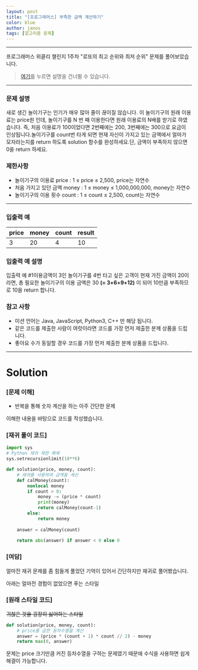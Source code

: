 ```yaml
---
layout: post
title: "[프로그래머스] 부족한 금액 계산하기"
color: blue
author: janos
tags: [알고리즘 문제]
---
```


---

프로그래머스 위클리 챌린지 1주차 "로또의 최고 순위와 최저 순위" 문제를 풀어보았습니다.

> [여기](#solution)를 누르면 설명을 건너뛸 수 있습니다.

---

### **문제 설명**

새로 생긴 놀이기구는 인기가 매우 많아 줄이 끊이질 않습니다. 이 놀이기구의 원래 이용료는 price원 인데, 놀이기구를 N 번 째 이용한다면 원래 이용료의 N배를 받기로 하였습니다. 즉, 처음 이용료가 100이었다면 2번째에는 200, 3번째에는 300으로 요금이 인상됩니다.놀이기구를 count번 타게 되면 현재 자신이 가지고 있는 금액에서 얼마가 모자라는지를 return 하도록 solution 함수를 완성하세요.단, 금액이 부족하지 않으면 0을 return 하세요.

### 제한사항

- 놀이기구의 이용료 price : 1 ≤ price ≤ 2,500, price는 자연수
- 처음 가지고 있던 금액 money : 1 ≤ money ≤ 1,000,000,000, money는 자연수
- 놀이기구의 이용 횟수 count : 1 ≤ count ≤ 2,500, count는 자연수

---

### 입출력 예

| price | money | count | result |
| ----- | ----- | ----- | ------ |
| 3 | 20 | 4 | 10 |

### 입출력 예 설명

입출력 예 #1이용금액이 3인 놀이기구를 4번 타고 싶은 고객이 현재 가진 금액이 20이라면, 총 필요한 놀이기구의 이용 금액은 30 **(= 3+6+9+12)** 이 되어 10만큼 부족하므로 10을 return 합니다.

### **참고 사항**

- 미션 언어는 Java, JavaScript, Python3, C++ 만 해당 됩니다.
- 같은 코드를 제출한 사람이 여럿이라면 코드를 가장 먼저 제출한 분께 상품을 드립니다.
- 좋아요 수가 동일할 경우 코드를 가장 먼저 제출한 분께 상품을 드립니다.

---

# Solution

### [문제 이해]

- 반복을 통해 숫자 계산을 하는 아주 간단한 문제

이해한 내용을 바탕으로 코드를 작성했습니다.

### [재귀 풀이 코드]

```python
import sys
# Python 재귀 제한 해제
sys.setrecursionlimit(10**6)

def solution(price, money, count):
    # 재귀를 사용하여 금액을 계산
    def calMoney(count):
        nonlocal money
        if count > 0:
            money -= (price * count)
            print(money)
            return calMoney(count-1)
        else:
            return money
    
    answer = calMoney(count)
    
    return abs(answer) if answer < 0 else 0
```

### [여담]

얼마전 재귀 문제를 좀 힘들게 풀었던 기억이 있어서 간단하지만 재귀로 풀어봤습니다.

아래는 얼마전 경험이 없었으면 푸는 스타일

### [원래 스타일 코드]

~~귀찮은 것을 굉장히 싫어하는 스타일~~

```python
def solution(price, money, count):
    # price를 곱한 등차수열을 계산
    answer = (price * (count + 1) * count // 2) - money
    return max(0, answer)
```

문제는 price 크기만큼 커진 등차수열을 구하는 문제였기 때문에 수식을 사용하면 쉽게 해결이 가능합니다.